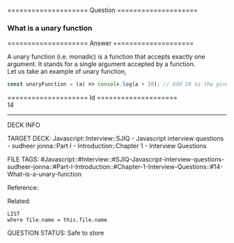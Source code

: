 ==================== Question ====================  

### What is a unary function  

==================== Answer ====================  

A unary function (i.e. monadic) is a function that accepts exactly one argument.
It stands for a single argument accepted by a function.  
Let us take an example of unary function,

```javascript
const unaryFunction = (a) => console.log(a + 10); // Add 10 to the given argument and display the value
```

==================== Id ====================  
14

---

DECK INFO

TARGET DECK: Javascript::Interview::SJIQ - Javascript interview questions - sudheer jonna::Part I - Introduction::Chapter 1 - Interview Questions

FILE TAGS: #Javascript::#Interview::#SJIQ-Javascript-interview-questions-sudheer-jonna::#Part-I-Introduction::#Chapter-1-Interview-Questions::#14-What-is-a-unary-function

Reference:

Related:

```dataview
LIST
where file.name = this.file.name
```

QUESTION STATUS: Safe to store
